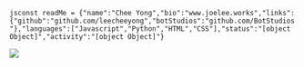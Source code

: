 
```jsconst readMe = {"name":"Chee Yong","bio":"www.joelee.works","links":{"github":"github.com/leecheeyong","botStudios":"github.com/BotStudios"},"languages":["Javascript","Python","HTML","CSS"],"status":"[object Object]","activity":"[object Object]"}```

![](https://komarev.com/ghpvc/?username=leecheeyong&color=orange)
